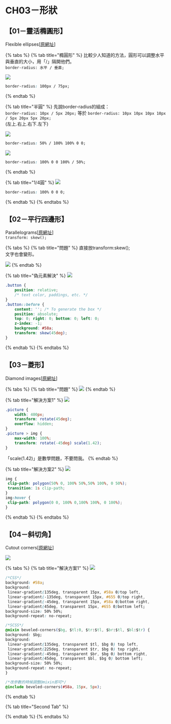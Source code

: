 # CH03－形狀

## 【01－靈活橢圓形】

Flexible ellipses\[[原網址](https://www.w3cplus.com/css3/css-secrets/flexible-ellipses.html)\]

{% tabs %}
{% tab title="橢圓形" %}
比較少人知道的方法，圓形可以調整水平與垂直的大小，用「/」隔開他們。  
`border-radius: 水平 / 垂直;`

![](https://www.w3cplus.com/sites/default/files/blogs/2015/1510/css-secrets-4.png)

```css
border-radius: 100px / 75px;
```
{% endtab %}

{% tab title="半圓" %}
先說border-radius的組成：  
`border-radius: 10px / 5px 20px;` 等於 `border-radius: 10px 10px 10px 10px / 5px 20px 5px 20px;`  
\(左上.右上.右下.左下\)

![](https://www.w3cplus.com/sites/default/files/blogs/2015/1510/css-secrets-6.png)

```css
border-radius: 50% / 100% 100% 0 0;
```

![](https://www.w3cplus.com/sites/default/files/blogs/2015/1510/css-secrets-8.png)

```css
border-radius: 100% 0 0 100% / 50%;
```
{% endtab %}

{% tab title="1/4圓" %}
![](https://www.w3cplus.com/sites/default/files/blogs/2015/1510/css-secrets-9.png)

```css
border-radius: 100% 0 0 0;
```
{% endtab %}
{% endtabs %}

## 【02－平行四邊形】

Parallelograms\[[原網址](https://www.w3cplus.com/css3/css-secrets/parallelograms.html)\]  
`transform: skew();`  


{% tabs %}
{% tab title="問題" %}
直接放transform:skew\(\);  
文字也會變形。

![](https://www.w3cplus.com/sites/default/files/blogs/2015/1510/css-secrets-14.png)
{% endtab %}

{% tab title="偽元素解決" %}
![](https://www.w3cplus.com/sites/default/files/blogs/2015/1510/css-secrets-15.png)

```css
.button {
    position: relative;
    /* text color, paddings, etc. */
}
.button::before {
    content: ''; /* To generate the box */
    position: absolute;
    top: 0; right: 0; bottom: 0; left: 0;
    z-index: -1;
    background: #58a;
    transform: skew(45deg);
}
```
{% endtab %}
{% endtabs %}

## 【03－菱形】

Diamond images\[[原網址](https://www.w3cplus.com/css3/css-secrets/diamond-images.html)\]

{% tabs %}
{% tab title="問題" %}
![](https://www.w3cplus.com/sites/default/files/blogs/2015/1510/css-secrets-19.png)
{% endtab %}

{% tab title="解決方案1" %}
![](https://www.w3cplus.com/sites/default/files/blogs/2015/1510/css-secrets-20.png)

```css
.picture {
    width: 400px;
    transform: rotate(45deg);
    overflow: hidden;
}
.picture > img {
    max-width: 100%;
    transform: rotate(-45deg) scale(1.42);
}
```

「scale\(1.42\)」是數學問題，不要問我。
{% endtab %}

{% tab title="解決方案2" %}
![](https://www.w3cplus.com/sites/default/files/blogs/2015/1510/css-secrets-22.png)

```css
img {
 clip-path: polygon(50% 0, 100% 50%,50% 100%, 0 50%);
 transition: 1s clip-path;
}
img:hover {
 clip-path: polygon(0 0, 100% 0,100% 100%, 0 100%);
}
```
{% endtab %}
{% endtabs %}

## 【04－斜切角】

Cutout corners\[[原網址](https://www.w3cplus.com/css3/css-secrets/cutout-corners.html)\]

![](https://www.w3cplus.com/sites/default/files/blogs/2015/1510/css-secrets-23.png)

{% tabs %}
{% tab title="解決方案1" %}
![](https://www.w3cplus.com/sites/default/files/blogs/2015/1510/css-secrets-29.png)

```css
/*CSS*/
background: #58a;
background:
 linear-gradient(135deg, transparent 15px, #58a 0)top left,
 linear-gradient(-135deg, transparent 15px, #655 0)top right,
 linear-gradient(-45deg, transparent 15px, #58a 0)bottom right,
 linear-gradient(45deg, transparent 15px, #655 0)bottom left;
background-size: 50% 50%;
background-repeat: no-repeat;
```

```css
/*SCSS*/
@mixin beveled-corners($bg, $tl:0, $tr:$tl, $br:$tl, $bl:$tr) {
background: $bg;
background:
 linear-gradient(135deg, transparent $tl, $bg 0) top left,
 linear-gradient(225deg, transparent $tr, $bg 0) top right,
 linear-gradient(-45deg, transparent $br, $bg 0) bottom right,
 linear-gradient(45deg, transparent $bl, $bg 0) bottom left;
background-size: 50% 50%;
background-repeat: no-repeat;
}

/*改參數的時候調整@mixin即可*/
@include beveled-corners(#58a, 15px, 5px);
```
{% endtab %}

{% tab title="Second Tab" %}

{% endtab %}
{% endtabs %}





